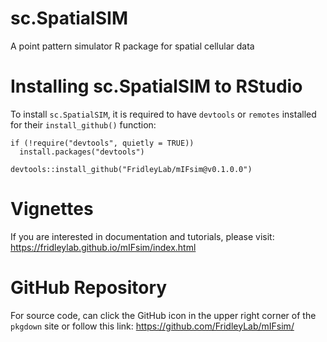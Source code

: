 # sc.SpatialSIM

A point pattern simulator R package for spatial cellular data

# Installing sc.SpatialSIM to RStudio

To install `sc.SpatialSIM`, it is required to have `devtools` or `remotes` installed for their `install_github()` function:

```
if (!require("devtools", quietly = TRUE))
  install.packages("devtools")

devtools::install_github("FridleyLab/mIFsim@v0.1.0.0")
```

# Vignettes

If you are interested in documentation and tutorials, please visit: https://fridleylab.github.io/mIFsim/index.html 

# GitHub Repository

For source code, can click the GitHub icon in the upper right corner of the `pkgdown` site or follow this link: https://github.com/FridleyLab/mIFsim/
